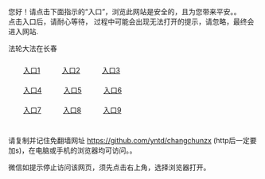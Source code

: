 您好！请点击下面指示的“入口”，浏览此网站是安全的，且为您带来平安。。 <br/>
点击入口后，请耐心等待， 过程中可能会出现无法打开的提示，请忽略，最终会进入网站. </br>

法轮大法在长春<br/>
<div style="padding:10px"><a style="margin:20px" target="_blank" href="https://d10nv1ms2balhx.cloudfront.net/2Qpsp?bvjqjkk" id="ccLink1" rel="nofollow">入口1</a> <a target="_blank" style="margin:20px" href="https://d1xfhw8kd2nju3.cloudfront.net/2Qpsp?ifpzafh" id="ccLink2" rel="nofollow">入口2</a> <a style="margin:20px" target="_blank" href="https://d1i0t3ol223ofe.cloudfront.net/2Qpsp?jihgwsc" id="ccLink3" rel="nofollow">入口3</a></div>

<div style="padding:10px" ><a style="margin:20px" target="_blank" href="https://d10nv1ms2balhx.cloudfront.net/2Qpsp?bvjqjkk" id="ccLink4" rel="nofollow">入口4</a> <a style="margin:20px" href="https://d1xfhw8kd2nju3.cloudfront.net/2Qpsp?ifpzafh" target="_blank" id="ccLink5" rel="nofollow">入口5</a> <a style="margin:20px" href="https://d1i0t3ol223ofe.cloudfront.net/2Qpsp?jihgwsc" target="_blank" id="ccLink6" rel="nofollow">入口6</a></div>

<div style="padding:10px"><a style="margin:20px" target="_blank" href="https://d10nv1ms2balhx.cloudfront.net/2Qpsp?bvjqjkk" id="ccLink7" rel="nofollow">入口7</a> <a style="margin:20px" href="https://d1xfhw8kd2nju3.cloudfront.net/2Qpsp?ifpzafh" target="_blank" id="ccLink8" rel="nofollow">入口8</a> <a style="margin:20px" target="_blank" href="https://d1i0t3ol223ofe.cloudfront.net/2Qpsp?jihgwsc" id="ccLink9" rel="nofollow">入口9</a></div>

<br/>



请复制并记住免翻墙网址 https://github.com/yntd/changchunzx (http后一定要加s)，在电脑或手机的浏览器均可访问。。<br/>

微信如提示停止访问该网页，须先点击右上角，选择浏览器打开。
